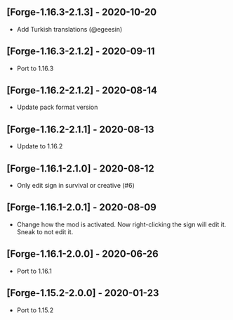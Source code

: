 ## [Forge-1.16.3-2.1.3] - 2020-10-20
* Add Turkish translations (@egeesin)

## [Forge-1.16.3-2.1.2] - 2020-09-11
* Port to 1.16.3

## [Forge-1.16.2-2.1.2] - 2020-08-14
* Update pack format version

## [Forge-1.16.2-2.1.1] - 2020-08-13
* Update to 1.16.2

## [Forge-1.16.1-2.1.0] - 2020-08-12
* Only edit sign in survival or creative (#6)

## [Forge-1.16.1-2.0.1] - 2020-08-09
- Change how the mod is activated. Now right-clicking the sign will edit it. Sneak to not edit it.

## [Forge-1.16.1-2.0.0] - 2020-06-26
- Port to 1.16.1

## [Forge-1.15.2-2.0.0] - 2020-01-23
- Port to 1.15.2
